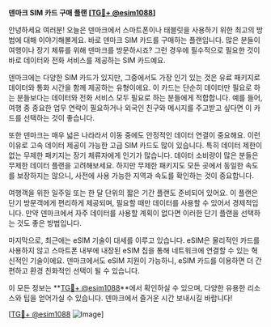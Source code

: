**덴마크 SIM 카드 구매 플랜 [[TG💪+ @esim1088](https://t.me/s/esim1088)]**

안녕하세요 여러분! 오늘은 덴마크에서 스마트폰이나 태블릿을 사용하기 위한 최고의 방법에 대해 이야기해볼게요. 바로 덴마크 SIM 카드를 구매하는 플랜입니다. 많은 분들이 여행이나 장기 체류를 위해 덴마크를 방문하시죠? 그런 경우에 필수적으로 필요한 것이 바로 데이터와 전화 서비스를 제공하는 SIM 카드예요.

덴마크에는 다양한 SIM 카드가 있지만, 그중에서도 가장 인기 있는 것은 유료 패키지로 데이터와 통화 시간을 함께 제공하는 유형이에요. 이 카드는 단순히 데이터만 필요로 하는 분들보다는 데이터와 전화 서비스 모두 필요로 하는 분들에게 적합합니다. 예를 들어, 여행 중 중요한 업무 연락이 필요하거나 외국인 친구와 메시지를 주고받고 싶다면 이 카드를 선택하는 것이 좋습니다.

또한 덴마크는 매우 넓은 나라라서 이동 중에도 안정적인 데이터 연결이 중요해요. 이런 이유로 고속 데이터 제공이 가능한 고급 SIM 카드도 많이 있습니다. 특히 데이터 제한이 없는 무제한 패키지는 장기 체류자에게 인기가 많습니다. 데이터 소비량이 많은 분들은 무제한 데이터 플랜을 고려해보세요. 하지만 무제한 패키지도 모든 곳에서 동일한 속도를 보장하지는 않으니, 사전에 사용 가능한 지역과 속도를 확인하는 것이 중요합니다.

여행객을 위한 일주일 또는 한 달 단위의 짧은 기간 플랜도 준비되어 있어요. 이 플랜은 단기 방문객에게 편리하게 제공되며, 필요할 때만 데이터를 사용할 수 있어서 경제적입니다. 만약 덴마크에서 자주 데이터를 사용할 계획이 없다면 이러한 단기 플랜을 선택하는 것도 좋은 방법입니다.

마지막으로, 최근에는 eSIM 기술이 대세를 이루고 있습니다. eSIM은 물리적인 카드를 사용하지 않고 스마트폰 내부에 내장된 eSIM 칩을 통해 네트워크에 연결할 수 있는 혁신적인 기술이에요. 덴마크에서도 eSIM 지원이 가능하니, eSIM 카드를 이용하면 더 간편하고 환경 친화적인 선택이 될 수 있습니다.

이 모든 정보는 **[TG💪+ @esim1088](https://t.me/s/esim1088)**에서 확인하실 수 있으며, 다양한 유용한 리소스와 팁을 얻어가실 수 있습니다. 덴마크에서 즐거운 시간 보내시길 바랍니다!

[[TG💪+ @esim1088](https://t.me/s/esim1088) ![Image](https://i.postimg.cc/Y0z9fWf4/image.png)]